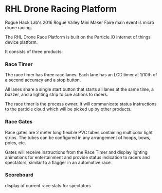 # RHL Drone Racing Platform
Rogue Hack Lab's 2016 Rogue Valley Mini Maker Faire main event is 
micro drone racing.


The RHL Drone Race Platform is built on the Particle.IO internet of things 
device platform.

It consists of three products:

### Race Timer

The race timer has three race lanes.
Each lane has an LCD timer at 1/10th of a second accuracy and a stop button.

All lanes share a single start button that starts all lanes at the same time, 
a buzzer, and a lighting strip to cue actions to racers.

The race timer is the process owner. It will communicate status instructions to
 the particle cloud which will be picked up by other products.

### Race Gates
Race gates are 2 meter long flexible PVC tubes containing multicolor light 
strips. 
The tubes can be configured in any arrangement of hoops, bows, poles, etc.

Gates will receive instructions from the Race Timer and display 
lighting animations for entertainment and provide status indication to racers 
and spectators, similar to a flagger in an automotive race.

### Scoreboard

display of current race stats for spectators